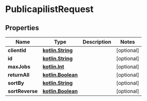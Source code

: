 # PublicapilistRequest

## Properties
Name | Type | Description | Notes
------------ | ------------- | ------------- | -------------
**clientId** | [**kotlin.String**](.md) |  |  [optional]
**id** | [**kotlin.String**](.md) |  |  [optional]
**maxJobs** | [**kotlin.Int**](.md) |  |  [optional]
**returnAll** | [**kotlin.Boolean**](.md) |  |  [optional]
**sortBy** | [**kotlin.String**](.md) |  |  [optional]
**sortReverse** | [**kotlin.Boolean**](.md) |  |  [optional]
